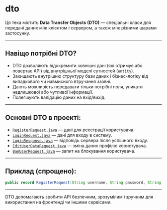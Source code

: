 # dto

Ця тека містить **Data Transfer Objects (DTO)** — спеціальні класи для передачі даних між клієнтом і сервером, а також між різними шарами застосунку.

---

## Навіщо потрібні DTO?

- DTO дозволяють відокремити зовнішні дані (які отримує або повертає API) від внутрішньої моделі сутностей (`entity`).
- Захищають внутрішню структуру бази даних і бізнес-логіку від випадкового чи навмисного втручання ззовні.
- Дають можливість передавати тільки потрібні поля, уникати надлишкової або чутливої інформації.
- Полегшують валідацію даних на вхід/вихід.

---

## Основні DTO в проекті:

- [`RegisterRequest.java`](https://github.com/axolotl1k/DB-RESTfull-service-on-Java/blob/master/src/main/java/com/pliffdax/RESTService/dto/RegisterRequest.java) — дані для реєстрації користувача.
- [`LoginRequest.java`](https://github.com/axolotl1k/DB-RESTfull-service-on-Java/blob/master/src/main/java/com/pliffdax/RESTService/dto/LoginRequest.java) — дані для входу в систему.
- [`LoginResponse.java`](https://github.com/axolotl1k/DB-RESTfull-service-on-Java/blob/master/src/main/java/com/pliffdax/RESTService/dto/LoginResponse.java) — відповідь сервера після успішного входу.
- [`EditUserDataRequest.java`](https://github.com/axolotl1k/DB-RESTfull-service-on-Java/blob/master/src/main/java/com/pliffdax/RESTService/dto/EditUserDataRequest.java) — зміна даних профілю користувача.
- [`BanUserRequest.java`](https://github.com/axolotl1k/DB-RESTfull-service-on-Java/blob/master/src/main/java/com/pliffdax/RESTService/dto/BanUserRequest.java) — запит на блокування користувача.

---

## Приклад (спрощено):

```java
public record RegisterRequest(String username, String password, String email) {}
```

---

DTO допомагають зробити API безпечним, зрозумілим і зручним для використання на фронтенді чи іншими сервісами.